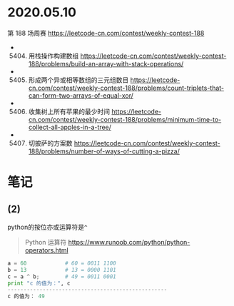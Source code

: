 
# 2020.05.10

第 188 场周赛 https://leetcode-cn.com/contest/weekly-contest-188
- 5404. 用栈操作构建数组 https://leetcode-cn.com/contest/weekly-contest-188/problems/build-an-array-with-stack-operations/
- 5405. 形成两个异或相等数组的三元组数目 https://leetcode-cn.com/contest/weekly-contest-188/problems/count-triplets-that-can-form-two-arrays-of-equal-xor/
- 5406. 收集树上所有苹果的最少时间 https://leetcode-cn.com/contest/weekly-contest-188/problems/minimum-time-to-collect-all-apples-in-a-tree/
- 5407. 切披萨的方案数 https://leetcode-cn.com/contest/weekly-contest-188/problems/number-of-ways-of-cutting-a-pizza/

# 笔记

## (2)

python的按位亦或运算符是`^`
> Python 运算符 https://www.runoob.com/python/python-operators.html
```py
a = 60            # 60 = 0011 1100 
b = 13            # 13 = 0000 1101
c = a ^ b;        # 49 = 0011 0001
print "c 的值为：", c
--------------------------------------------------
c 的值为： 49
```
